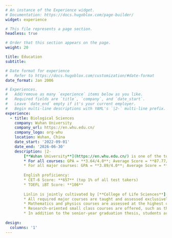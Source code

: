 ```yaml
---
# An instance of the Experience widget.
# Documentation: https://docs.hugoblox.com/page-builder/
widget: experience

# This file represents a page section.
headless: true

# Order that this section appears on the page.
weight: 20

title: Education
subtitle:

# Date format for experience
#   Refer to https://docs.hugoblox.com/customization/#date-format
date_format: Jan 2006

# Experiences.
#   Add/remove as many `experience` items below as you like.
#   Required fields are `title`, `company`, and `date_start`.
#   Leave `date_end` empty if it's your current employer.
#   Begin multi-line descriptions with YAML's `|2-` multi-line prefix.
experience:
  - title: Biological Sciences
    company: Wuhan University
    company_url: https://en.whu.edu.cn/
    company_logo: org-whu
    location: Wuhan, China
    date_start: '2022-09-01'
    date_end: '2026-06-30'
    description: |2-
        [**Wuhan University**](https://en.whu.edu.cn/) is one of the top universities in China (ranked no. 9 in China and no. 186 worldwide, QS 2026) with a strong program in Biological Sciences (ranked no. 132 worldwide, QS 2025).
        * For all courses: GPA = **3.64/4.0**; Average Score = **87.77/100**
        * For all major courses: GPA = **3.89/4.0**; Average Score = **90.56/100**
        
        English proficiency:
        * CET-6 Score: **657** (top 1% of all test takers)
        * TOEFL iBT Score: **106**
        
        Linlin is jointly cultivated by [**College of Life Sciences**](https://bio.whu.edu.cn/en.htm) and [**Hongyi Honor College**](https://hyxt.whu.edu.cn/). As a national base for training top students in fundamental disciplines, Hongyi Honor College features an undergraduate program with the following characteristics:
        * All required major courses are taught and assessed exclusively in English
        * Mathematics and physics courses are assessed at the highest difficulty level (Tier A)
        * Research-oriented small class courses are offered, such as the Hongyi Seminar
        * In addition to the senior-year graduation thesis, students are also required to complete a one-year research training project and thesis during their junior year.
        
design:
  columns: '1'
---
```


